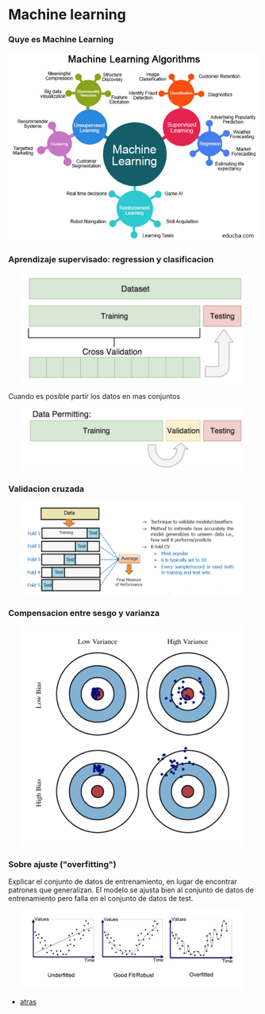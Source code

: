 # Machine learning

### Quye es Machine Learning

<p align="center">
  <img src="https://github.com/MarcooLopez/Python-basics/blob/main/Categories-of-Machine-Learning.jpg"/>
</p>


### Aprendizaje supervisado: regression y clasificacion
<p align="center">
  <img src="https://github.com/MarcooLopez/Python-basics/blob/main/Hold_out.png" width="450"/>
</p>

Cuando es posible partir los datos en mas conjuntos

<p align="center">
  <img src="https://github.com/MarcooLopez/Python-basics/blob/main/trn_tst_val.png" width="450"/>
</p>

### Validacion cruzada

<p align="center">
  <img src="https://github.com/MarcooLopez/Python-basics/blob/main/cross_validation.png" width="450"/>
</p>


### Compensacion entre sesgo y varianza
<p align="center">
  <img src="https://github.com/MarcooLopez/Python-basics/blob/main/varianza_sesgo.png" width="450"/>
</p>


### Sobre ajuste ("overfitting")

Explicar el conjunto de datos de entrenamiento, en lugar de encontrar patrones que generalizan. El modelo se ajusta bien al conjunto de datos de entrenamiento pero falla en el conjunto de datos de test.

<p align="center">
  <img src="https://github.com/MarcooLopez/Python-basics/blob/main/ajuste.png" width="450"/>
</p>

- [atras]("https://github.com/MarcooLopez/Python-basics/blob/main/README.md")
